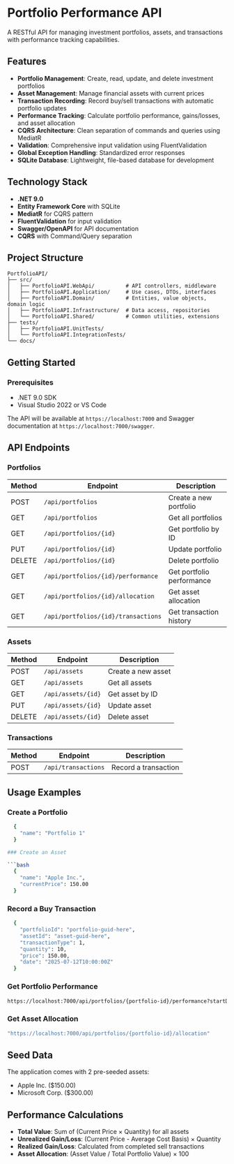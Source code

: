 # Portfolio Performance API

A RESTful API for managing investment portfolios, assets, and transactions with performance tracking capabilities.

## Features

- **Portfolio Management**: Create, read, update, and delete investment portfolios
- **Asset Management**: Manage financial assets with current prices
- **Transaction Recording**: Record buy/sell transactions with automatic portfolio updates
- **Performance Tracking**: Calculate portfolio performance, gains/losses, and asset allocation
- **CQRS Architecture**: Clean separation of commands and queries using MediatR
- **Validation**: Comprehensive input validation using FluentValidation
- **Global Exception Handling**: Standardized error responses
- **SQLite Database**: Lightweight, file-based database for development

## Technology Stack

- **.NET 9.0**
- **Entity Framework Core** with SQLite
- **MediatR** for CQRS pattern
- **FluentValidation** for input validation
- **Swagger/OpenAPI** for API documentation
- **CQRS** with Command/Query separation

## Project Structure

```
PortfolioAPI/
├── src/
│   ├── PortfolioAPI.WebApi/          # API controllers, middleware
│   ├── PortfolioAPI.Application/     # Use cases, DTOs, interfaces
│   ├── PortfolioAPI.Domain/          # Entities, value objects, domain logic
│   ├── PortfolioAPI.Infrastructure/  # Data access, repositories
│   └── PortfolioAPI.Shared/          # Common utilities, extensions
├── tests/
│   ├── PortfolioAPI.UnitTests/
│   └── PortfolioAPI.IntegrationTests/
└── docs/
```

## Getting Started

### Prerequisites

- .NET 9.0 SDK
- Visual Studio 2022 or VS Code


The API will be available at `https://localhost:7000` and Swagger documentation at `https://localhost:7000/swagger`.

## API Endpoints

### Portfolios

| Method | Endpoint | Description |
|--------|----------|-------------|
| POST | `/api/portfolios` | Create a new portfolio |
| GET | `/api/portfolios` | Get all portfolios |
| GET | `/api/portfolios/{id}` | Get portfolio by ID |
| PUT | `/api/portfolios/{id}` | Update portfolio |
| DELETE | `/api/portfolios/{id}` | Delete portfolio |
| GET | `/api/portfolios/{id}/performance` | Get portfolio performance |
| GET | `/api/portfolios/{id}/allocation` | Get asset allocation |
| GET | `/api/portfolios/{id}/transactions` | Get transaction history |

### Assets

| Method | Endpoint | Description |
|--------|----------|-------------|
| POST | `/api/assets` | Create a new asset |
| GET | `/api/assets` | Get all assets |
| GET | `/api/assets/{id}` | Get asset by ID |
| PUT | `/api/assets/{id}` | Update asset |
| DELETE | `/api/assets/{id}` | Delete asset |

### Transactions

| Method | Endpoint | Description |
|--------|----------|-------------|
| POST | `/api/transactions` | Record a transaction |

## Usage Examples

### Create a Portfolio

```bash
  {
    "name": "Portfolio 1"
  }

### Create an Asset

```bash
  {
    "name": "Apple Inc.",
    "currentPrice": 150.00
  }
```

### Record a Buy Transaction

```bash
  {
    "portfolioId": "portfolio-guid-here",
    "assetId": "asset-guid-here",
    "transactionType": 1,
    "quantity": 10,
    "price": 150.00,
    "date": "2025-07-12T10:00:00Z"
  }
```

### Get Portfolio Performance

```bash
https://localhost:7000/api/portfolios/{portfolio-id}/performance?startDate=2024-01-01&endDate=2024-12-31"

```

### Get Asset Allocation

```bash
"https://localhost:7000/api/portfolios/{portfolio-id}/allocation"
```


## Seed Data

The application comes with 2 pre-seeded assets:
- Apple Inc. ($150.00)
- Microsoft Corp. ($300.00)

## Performance Calculations

- **Total Value**: Sum of (Current Price × Quantity) for all assets
- **Unrealized Gain/Loss**: (Current Price - Average Cost Basis) × Quantity
- **Realized Gain/Loss**: Calculated from completed sell transactions
- **Asset Allocation**: (Asset Value / Total Portfolio Value) × 100



